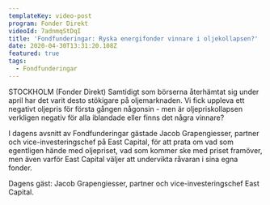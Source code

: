 ```yaml
---
templateKey: video-post
program: Fonder Direkt
videoId: 7adnmqStDqI
title: 'Fondfunderingar: Ryska energifonder vinnare i oljekollapsen?'
date: 2020-04-30T13:31:20.108Z
featured: true
tags:
  - Fondfunderingar
---
```

STOCKHOLM (Fonder Direkt) Samtidigt som börserna återhämtat sig under april har det varit desto stökigare på oljemarknaden. Vi fick uppleva ett negativt oljepris för första gången någonsin - men är oljepriskollapsen verkligen negativ för alla iblandade eller finns det några vinnare?

I dagens avsnitt av Fondfunderingar gästade Jacob Grapengiesser, partner och vice-investeringschef på East Capital, för att prata om vad som egentligen hände med oljepriset, vad som kommer ske med priset framöver, men även varför East Capital väljer att undervikta råvaran i sina egna fonder.

Dagens gäst: Jacob Grapengiesser, partner och vice-investeringschef East Capital.